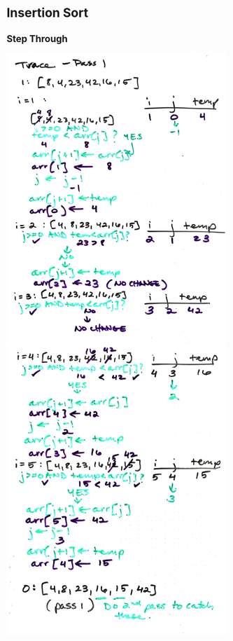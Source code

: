 # Insertion Sort

## Step Through

![](./src/main/java/code401challenges/assets/insertion-sort1.jpg)
![](./src/main/java/code401challenges/assets/insertion-sort2.jpg)
